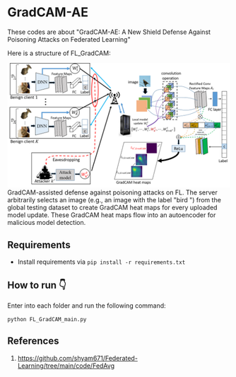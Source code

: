 # GradCAM-AE
These codes are about "GradCAM-AE: A New Shield Defense Against Poisoning Attacks on Federated Learning"

Here is a structure of FL_GradCAM:

![Image alt text.](/readme_pics/FL_GradCAM.png)
GradCAM-assisted defense against poisoning attacks on FL. The server arbitrarily selects an image (e.g., an image with the label \"bird \") from the global testing dataset to create GradCAM heat maps for every uploaded model update. These GradCAM heat maps flow into an autoencoder for malicious model detection.


## Requirements
- Install requirements via  `pip install -r requirements.txt`


## How to run :point_down:
Enter into each folder and run the following command:
```
python FL_GradCAM_main.py 
```

## References
1. https://github.com/shyam671/Federated-Learning/tree/main/code/FedAvg



